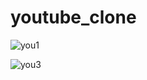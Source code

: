 # youtube_clone

![you1](https://user-images.githubusercontent.com/65748069/192319129-b7af9d11-e220-4d6e-b12c-2b8fbf355d92.png)

![you3](https://user-images.githubusercontent.com/65748069/192319241-9c694511-0b62-4816-a4aa-e194d6bd8c2f.png)
